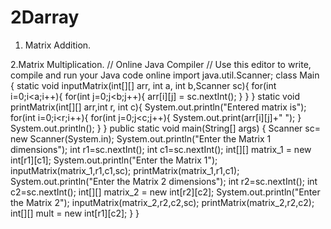 # 2Darray

1. Matrix Addition.

2.Matrix Multiplication.
// Online Java Compiler
// Use this editor to write, compile and run your Java code online
import java.util.Scanner;
class Main {
    static void inputMatrix(int[][] arr, int a, int b,Scanner sc){
        for(int i=0;i<a;i++){
            for(int j=0;j<b;j++){
               arr[i][j] = sc.nextInt();
            }
        }
    }
    static void printMatrix(int[][] arr,int r, int c){
        System.out.println("Entered matrix is");
        for(int i=0;i<r;i++){
            for(int j=0;j<c;j++){
               System.out.print(arr[i][j]+" ");
            }
            System.out.println();
        }
    }
    public static void main(String[] args) {
        Scanner sc= new Scanner(System.in);
        System.out.println("Enter the Matrix 1 dimensions");
        int r1=sc.nextInt();
        int c1=sc.nextInt();
        int[][] matrix_1 = new int[r1][c1];
        System.out.println("Enter the Matrix 1");
        inputMatrix(matrix_1,r1,c1,sc);
        printMatrix(matrix_1,r1,c1);
        System.out.println("Enter the Matrix 2 dimensions");
        int r2=sc.nextInt();
        int c2=sc.nextInt();
        int[][] matrix_2 = new int[r2][c2];
        System.out.println("Enter the Matrix 2");
        inputMatrix(matrix_2,r2,c2,sc);
        printMatrix(matrix_2,r2,c2);
        int[][] mult = new int[r1][c2];
    }
}

